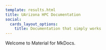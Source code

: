 ```yaml
---
template: results.html
title: UArizona HPC Documentation
social:
  cards_layout_options:
    title: Documentation that simply works
---
```


Welcome to Material for MkDocs.
